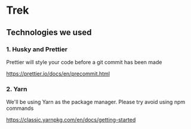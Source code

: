 # Trek

## Technologies we used
### 1. Husky and Prettier
Prettier will style your code before a git commit has been made

https://prettier.io/docs/en/precommit.html

### 2. Yarn
We'll be using Yarn as the package manager. Please try avoid using npm commands

https://classic.yarnpkg.com/en/docs/getting-started
